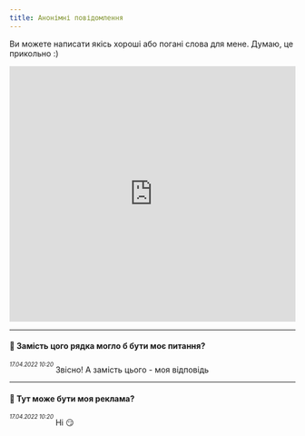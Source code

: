 ```yaml
---
title: Анонімні повідомлення
---
```


Ви можете написати якісь хороші або погані слова для мене. Думаю, це прикольно :)

<center><iframe src="https://docs.google.com/forms/d/e/1FAIpQLScoSUpo3pUosWKOUyTFvYIOmKIWKrNoCs5zOCRIPa93ylJuuA/viewform?embedded=true" frameborder="0" width="100%" height="450" marginheight="0" marginwidth="0"></iframe></center>

---

#### **💬  Замість цого рядка могло б бути моє питання?**

<sup><sup><i>17.04.2022 10:20</i></sup></sup>
Звісно! А замість цього - моя відповідь


---

#### **💬 Тут може бути моя реклама?**

<sup><sup><i>17.04.2022 10:20</i></sup></sup>
Ні 😏

